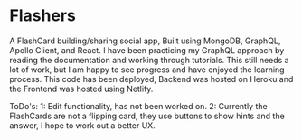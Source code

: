 # Flashers
A FlashCard building/sharing social app, Built using MongoDB, GraphQL, Apollo Client, and React. I have been practicing my GraphQL approach by reading the documentation and working through tutorials. This still needs a lot of work, but I am happy to see progress and have enjoyed the learning process.
This code has been deployed, Backend was hosted on Heroku and the Frontend was hosted using Netlify. 

ToDo's:
1: Edit functionality, has not been worked on. 
2: Currently the FlashCards are not a flipping card, they use buttons to show hints and the answer, I hope to work out a better UX.
